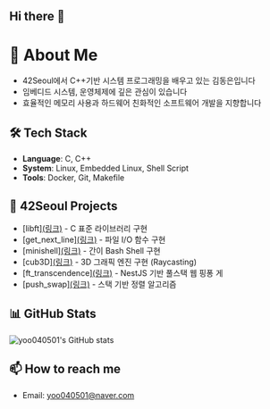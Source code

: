 ## Hi there 👋

# 👋 About Me
- 42Seoul에서 C++기반 시스템 프로그래밍을 배우고 있는 김동은입니다
- 임베디드 시스템, 운영체제에 깊은 관심이 있습니다
- 효율적인 메모리 사용과 하드웨어 친화적인 소프트웨어 개발을 지향합니다

## 🛠 Tech Stack
- **Language**: C, C++
- **System**: Linux, Embedded Linux, Shell Script
- **Tools**: Docker, Git, Makefile

## 🚀 42Seoul Projects
- [libft][(링크)](https://github.com/yoo040501/42seoul/tree/master/libft) - C 표준 라이브러리 구현
- [get_next_line][(링크)](https://github.com/yoo040501/42seoul/tree/master/get_next_line) - 파일 I/O 함수 구현
- [minishell][(링크)](https://github.com/yoo040501/42seoul/tree/master/minishell) - 간이 Bash Shell 구현
- [cub3D][(링크)](https://github.com/yoo040501/42seoul/tree/master/cub3D) - 3D 그래픽 엔진 구현 (Raycasting)
- [ft_transcendence][(링크)](https://github.com/yoo040501/42seoul/tree/master/ft_transcendence) - NestJS 기반 풀스택 웹 핑퐁 게
- [push_swap][(링크)](https://github.com/yoo040501/42seoul/tree/master/push_swap) - 스택 기반 정렬 알고리즘

## 📊 GitHub Stats
![yoo040501's GitHub stats](https://github-readme-stats.vercel.app/api?username=yoo040501&show_icons=true&theme=radical)

## 📫 How to reach me
- Email: yoo040501@naver.com

